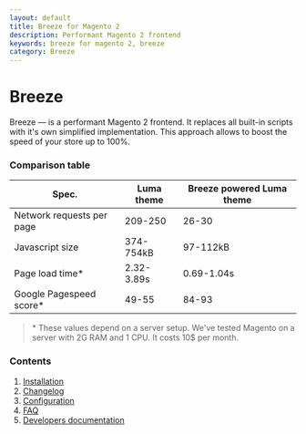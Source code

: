 ```yaml
---
layout: default
title: Breeze for Magento 2
description: Performant Magento 2 frontend
keywords: breeze for magento 2, breeze
category: Breeze
---
```


# Breeze

Breeze &mdash; is a performant Magento 2 frontend. It replaces all built-in
scripts with it's own simplified implementation. This approach allows to boost
the speed of your store up to 100%.

### Comparison table

Spec.                       | Luma theme    | Breeze powered Luma theme
----------------------------|---------------|---------------------------
Network requests per page   | 209-250       | 26-30
Javascript size             | 374-754kB     | 97-112kB
Page load time*             | 2.32-3.89s    | 0.69-1.04s
Google Pagespeed score*     | 49-55         | 84-93

> \* These values depend on a server setup. We've tested Magento on a server with
> 2G RAM and 1 CPU. It costs 10$ per month.

### Contents

 1. [Installation](installation/)
 2. [Changelog](changelog/)
 3. [Configuration](configuration/)
 4. [FAQ](faq/)
 5. [Developers documentation](devdocs/)
